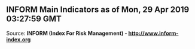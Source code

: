 ## INFORM Main Indicators as of Mon, 29 Apr 2019 03:27:59 GMT

Source: **INFORM (Index For Risk Management) - http://www.inform-index.org**